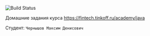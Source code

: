 ![Build Status](https://github.com/mizinchik/java-course-2023/actions/workflows/build.yml/badge.svg)

Домашние задания курса https://fintech.tinkoff.ru/academy/java

Студент: `Чернышов Максим Денисович`

